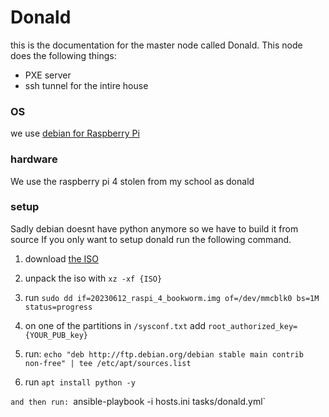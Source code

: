 # Donald 
this is the documentation for the master node called Donald. This node does the following things:
- PXE server 
- ssh tunnel for the intire house

### OS
we use [debian for Raspberry Pi](https://raspi.debian.net/tested-images/)

### hardware
We use the raspberry pi 4 stolen from my school as donald

### setup 
Sadly debian doesnt have python anymore so we have to build it from source
If you only want to setup donald run the following command.

1. download [the ISO](https://raspi.debian.net/tested-images/)
2. unpack the iso with `xz -xf {ISO}`
3. run `sudo dd if=20230612_raspi_4_bookworm.img of=/dev/mmcblk0 bs=1M status=progress`
4. on one of the partitions in `/sysconf.txt` add `root_authorized_key={YOUR_PUB_key}` 

5. run: `echo "deb http://ftp.debian.org/debian stable main contrib non-free" | tee /etc/apt/sources.list`
6. run `apt install python -y`

`
 and then run: 
`ansible-playbook -i hosts.ini tasks/donald.yml`